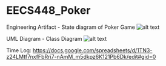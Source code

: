 # EECS448_Poker

Engineering Artifact - State diagram of Poker Game
![alt text](https://github.com/jakeT-wagner/EECS448_Poker/blob/data.py/documentation/Project3_reqs_artifactdia.png)


UML Diagram - Class Diagram 
![alt text](https://github.com/jakeT-wagner/EECS448_Poker/blob/data.py/documentation/Class_Diagram.PNG)

Time Log:
https://docs.google.com/spreadsheets/d/1TN3-z24LMtf7nxfFbRri7-nAmM_m5dkpz6K121Pb6Dk/edit#gid=0

